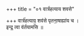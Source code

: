 +++
title = "०१ वार्त्रहत्याय शवसे"

+++
वार्त्र॑हत्याय॒ शव॑से पृतना॒षाह्या॑य च ।  
इन्द्र॒ त्वा व॑र्तयामसि ॥